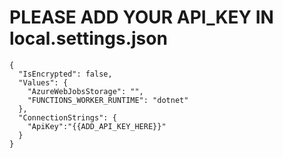 # PLEASE ADD YOUR API_KEY IN local.settings.json
```
{
  "IsEncrypted": false,
  "Values": {
    "AzureWebJobsStorage": "",
    "FUNCTIONS_WORKER_RUNTIME": "dotnet"
  },
  "ConnectionStrings": {
    "ApiKey":"{{ADD_API_KEY_HERE}}"
  }
}
```
